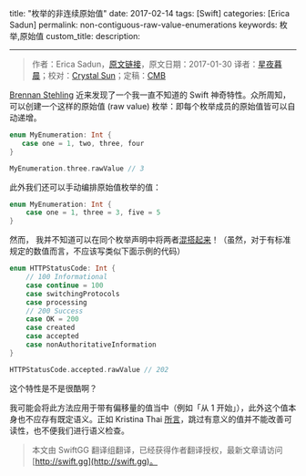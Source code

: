 title: "枚举的非连续原始值"
date: 2017-02-14
tags: [Swift]
categories: [Erica Sadun]
permalink: non-contiguous-raw-value-enumerations
keywords: 枚举,原始值
custom_title: 
description: 

---
> 作者：Erica Sadun，[原文链接](http://ericasadun.com/2017/01/30/non-contiguous-raw-value-enumerations/)，原文日期：2017-01-30
> 译者：[星夜暮晨](http://www.jianshu.com/users/ef1058d2d851)；校对：[Crystal Sun](http://www.jianshu.com/users/7a2d2cc38444/latest_articles)；定稿：[CMB](https://github.com/chenmingbiao)
  







<!--此处开始正文-->

[Brennan Stehling](https://github.com/brennanMKE) 近来发现了一个我一直不知道的 Swift 神奇特性。众所周知，可以创建一个这样的原始值 (raw value) 枚举：即每个枚举成员的原始值皆可以自动递增。

<!--more-->

```swift
enum MyEnumeration: Int {
   case one = 1, two, three, four
}

MyEnumeration.three.rawValue // 3
```

此外我们还可以手动编排原始值枚举的值：

```swift
enum MyEnumeration: Int {
    case one = 1, three = 3, five = 5
}
```

然而， 我并不知道可以在同个枚举声明中将两者[混搭起来](https://gist.github.com/brennanMKE/482452bb9ac5f578907f413902753eec)！（虽然，对于有标准规定的数值而言，不应该写类似下面示例的代码）

```swift
enum HTTPStatusCode: Int {
    // 100 Informational
    case continue = 100
    case switchingProtocols
    case processing
    // 200 Success
    case OK = 200
    case created
    case accepted
    case nonAuthoritativeInformation
}

HTTPStatusCode.accepted.rawValue // 202
```

这个特性是不是很酷啊？

我可能会将此方法应用于带有偏移量的值当中（例如「从 1 开始」），此外这个值本身也不应存有既定语义。正如 Kristina Thai [所言](http://twitter.com/kristinathai/status/827563234320216068)，跳过有意义的值并不能改善可读性，也不便我们进行语义检查。
> 本文由 SwiftGG 翻译组翻译，已经获得作者翻译授权，最新文章请访问 [http://swift.gg](http://swift.gg)。